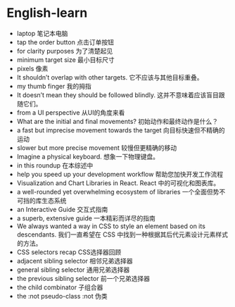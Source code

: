 # English-learn
- laptop 笔记本电脑
-  tap the order button 点击订单按钮
-  for clarity purposes 为了清楚起见
-  minimum target size 最小目标尺寸
-  pixels 像素
-  It shouldn’t overlap with other targets. 它不应该与其他目标重叠。
-  my thumb finger 我的拇指
-  It doesn’t mean they should be followed blindly. 这并不意味着应该盲目跟随它们。
-  from a UI perspective 从UI的角度来看
-  What are the initial and final movements? 初始动作和最终动作是什么？
-  a fast but imprecise movement towards the target 向目标快速但不精确的运动
-  slower but more precise movement 较慢但更精确的移动
-  Imagine a physical keyboard. 想象一下物理键盘。
-  in this roundup 在本综述中
-  help you speed up your development workflow 帮助您加快开发工作流程
-  Visualization and Chart Libraries in React. React 中的可视化和图表库。
-  a well-rounded yet overwhelming ecosystem of libraries 一个全面但势不可挡的库生态系统
-  an Interactive Guide 交互式指南
-  a superb, extensive guide 一本精彩而详尽的指南
-  We always wanted a way in CSS to style an element based on its descendants. 我们一直希望在 CSS 中找到一种根据其后代元素设计元素样式的方法。
-  CSS selectors recap CSS选择器回顾
-  adjacent sibling selector 相邻兄弟选择器
-  general sibling selector 通用兄弟选择器
-  the previous sibling selector 前一个兄弟选择器
-  the child combinator 子组合器
-  the :not pseudo-class :not 伪类
